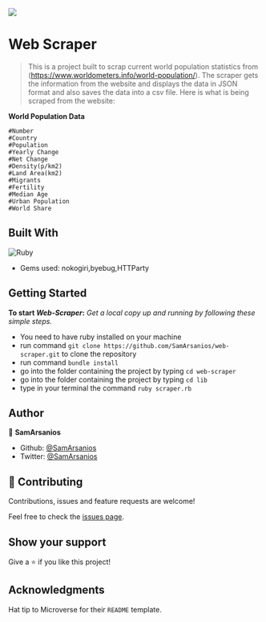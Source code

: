 ![](https://img.shields.io/badge/Microverse-blueviolet)

# Web Scraper

> This is a project built to scrap current world population statistics from (https://www.worldometers.info/world-population/). The scraper gets the information from the website and displays the data in JSON format and also saves the data into a csv file. Here is what is being scraped from the website:

**World Population Data**
```
#Number
#Country 
#Population 
#Yearly Change
#Net Change
#Density(p/km2)
#Land Area(km2)
#Migrants
#Fertility
#Median Age
#Urban Population
#World Share
```
<!--### The original Web site-->

<!--![screenshot](./assets/images/page.png)-->

<!--### My scraper Output-->

<!--![screenshot](./assets/images/my_scraper.png)-->

## Built With

![Ruby](https://img.shields.io/badge/ruby-%23CC342D.svg?&style=for-the-badge&logo=ruby&logoColor=white)
- Gems used: nokogiri,byebug,HTTParty

## Getting Started

**To start *Web-Scraper*:**
*Get a local copy up and running by following these simple steps.*

 - You need to have ruby installed on your machine
 - run command ``git clone https://github.com/SamArsanios/web-scraper.git`` to clone the repository
 - run command ``bundle install`` 
 - go into the folder containing the project by typing ``cd web-scraper``
 - go into the folder containing the project by typing ``cd lib``
 - type in your terminal the command `` ruby scraper.rb ``


<!--### Run tests-->

 <!--- Unit test (Rspec)

 ![screenshot](./assets/images/test_results.png)

To see the test results run the following command

`rspec --format documentation`-->

## Author

👤 **SamArsanios**

- Github: [@SamArsanios](https://github.com/SamArsanios)
- Twitter: [@SamArsanios](https://twitter.com/SamArsanios)

## 🤝 Contributing

Contributions, issues and feature requests are welcome!

Feel free to check the [issues page](issues/).

## Show your support

Give a ⭐️ if you like this project!

## Acknowledgments

Hat tip to Microverse for their `README` template.

